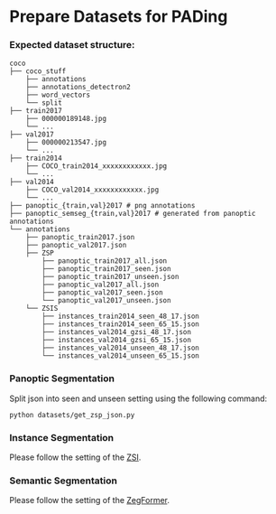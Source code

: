 # Prepare Datasets for PADing

### Expected dataset structure:

```
coco
├── coco_stuff
    ├── annotations
    ├── annotations_detectron2
    ├── word_vectors
    └── split
├── train2017
    ├── 000000189148.jpg
    └── ...
├── val2017
    ├── 000000213547.jpg
    └── ...
├── train2014
    ├── COCO_train2014_xxxxxxxxxxxx.jpg
    └── ...
├── val2014
    ├── COCO_val2014_xxxxxxxxxxxx.jpg
    └── ...
├── panoptic_{train,val}2017 # png annotations
├── panoptic_semseg_{train,val}2017 # generated from panoptic annotations
└── annotations
    ├── panoptic_train2017.json
    ├── panoptic_val2017.json
    ├── ZSP
        ├── panoptic_train2017_all.json
        ├── panoptic_train2017_seen.json
        ├── panoptic_train2017_unseen.json
        ├── panoptic_val2017_all.json
        ├── panoptic_val2017_seen.json
        └── panoptic_val2017_unseen.json
    └── ZSIS
        ├── instances_train2014_seen_48_17.json
        ├── instances_train2014_seen_65_15.json
        ├── instances_val2014_gzsi_48_17.json
        ├── instances_val2014_gzsi_65_15.json
        ├── instances_val2014_unseen_48_17.json
        └── instances_val2014_unseen_65_15.json

```

### Panoptic Segmentation

Split json into seen and unseen setting using the following command:

```
python datasets/get_zsp_json.py
```

### Instance Segmentation

Please follow the setting of the [ZSI](https://github.com/zhengye1995/Zero-shot-Instance-Segmentation).

### Semantic Segmentation

Please follow the setting of the [ZegFormer](https://github.com/dingjiansw101/ZegFormer).

